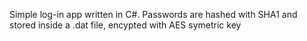 Simple log-in app written in C#. Passwords are hashed with SHA1 and stored inside a .dat file, encypted with AES symetric key
